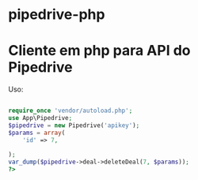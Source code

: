 # pipedrive-php

<h1>Cliente em php para API do Pipedrive</h1>

Uso:

```php

require_once 'vendor/autoload.php';
use App\Pipedrive;
$pipedrive = new Pipedrive('apikey');
$params = array(
    'id' => 7,
    
);
var_dump($pipedrive->deal->deleteDeal(7, $params));
?>

```
